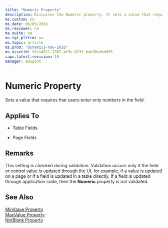 ```yaml
---
title: "Numeric Property"
description: Discusses the Numeric property. It sets a value that requires that users enter only numbers in the field.
ms.custom: na
ms.date: 06/05/2016
ms.reviewer: na
ms.suite: na
ms.tgt_pltfrm: na
ms.topic: article
ms.prod: "dynamics-nav-2018"
ms.assetid: 9fa14511-7807-4f9e-823f-bab30edbdd95
caps.latest.revision: 10
manager: edupont
---
```

# Numeric Property
Sets a value that requires that users enter only numbers in the field.  
  
## Applies To  
  
-   Table Fields  
  
-   Page Fields  
  
## Remarks  
 This setting is checked during validation. Validation occurs only if the field or control value is updated through the UI, for example, if a value is updated on a page or if a field is updated in a table directly. If a field is updated through application code, then the **Numeric** property is not validated.  
  
## See Also  
 [MinValue Property](MinValue-Property.md)   
 [MaxValue Property](MaxValue-Property.md)   
 [NotBlank Property](NotBlank-Property.md)